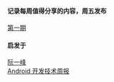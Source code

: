 #### 记录每周值得分享的内容，周五发布
[第一期](docs/issue-1.md)

#### 启发于
[阮一峰](https://github.com/ruanyf/weekly)  
[Android 开发技术周报](https://www.androidweekly.cn/)
